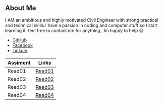 

 ## About Me 
  
I AM an ambitious and highly motivated Civil Engineer with strong practical and technical skills.I have a passion in coding and computer stuff so I start learning it.
 feel free to contact me for anything , Im happy to help 😃
 * [GitHub](https://github.com/AnasAGc)
 * [Facebook](https://fb.com/Anasx0x)
 * [LinkdIn ](https://github.com/AnasAGc)
 
Assiment     |      Links    |
------------ | ---------------
   Read01    | [Read01](Read01.md)
   Read02    | [Read02](Read02.md)
   Read03    | [Read03](Read03.md)
   Read04    | [Read04](Read04.md)
             
             
            
